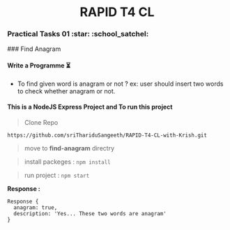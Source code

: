 <h1 align="center">RAPID T4 CL</h1>
<h3>Practical Tasks 01 :star: :school_satchel: </h3> 
### Find Anagram

#### Write a Programme :hourglass_flowing_sand:
- To find given word is anagram or not ?
	ex: user should insert two words to check whether anagram or not.

#### This is a NodeJS Express Project and To run this project

> Clone Repo 
````
https://github.com/sriThariduSangeeth/RAPID-T4-CL-with-Krish.git
````
> move to **find-anagram** directry

> install packeges :
	````
	npm install
	````
	
> run project :
	````
	npm start
	````

**Response :**
````
Response {
  anagram: true,
  description: 'Yes... These two words are anagram'
}

````